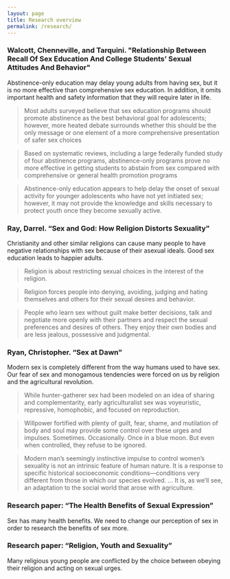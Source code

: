 ```yaml
---
layout: page
title: Research overview
permalink: /research/
---
```


### Walcott, Chenneville, and Tarquini. "Relationship Between Recall Of Sex Education And College Students’ Sexual Attitudes And Behavior"

Abstinence-only education may delay young adults from having sex, but it is no more effective than comprehensive sex education. In addition, it omits important health and safety information that they will require later in life.

> Most adults surveyed believe that sex education programs should promote abstinence as the best behavioral goal for adolescents; however, more heated debate surrounds whether this should be the only message or one element of a more comprehensive presentation of safer sex choices

> Based on systematic reviews, including a large federally funded study of four abstinence programs, abstinence-only programs prove no more effective in getting students to abstain from sex compared with comprehensive or general health promotion programs

> Abstinence-only education appears to help delay the onset of sexual activity for younger adolescents who have not yet initiated sex; however, it may not provide the knowledge and skills necessary to protect youth once they become sexually active.

### Ray, Darrel. “Sex and God: How Religion Distorts Sexuality”

Christianity and other similar religions can cause many people to have negative relationships with sex because of their asexual ideals. Good sex education leads to happier adults.

> Religion is about restricting sexual choices in the interest of the religion.


> Religion forces people into denying, avoiding, judging and hating themselves and others for their sexual desires and behavior.

> People who learn sex without guilt make better decisions, talk and negotiate more openly with their partners and respect the sexual preferences and desires of others. They enjoy their own bodies and are less jealous, possessive and judgmental.

### Ryan, Christopher. “Sex at Dawn”

Modern sex is completely different from the way humans used to have sex. Our fear of sex and monogamous tendencies were forced on us by religion and the agricultural revolution.

> While hunter-gatherer sex had been modeled on an idea of sharing and complementarity, early agriculturalist sex was voyeuristic, repressive, homophobic, and focused on reproduction.

> Willpower fortified with plenty of guilt, fear, shame, and mutilation of body and soul may provide some control over these urges and impulses. Sometimes. Occasionally. Once in a blue moon. But even when controlled, they refuse to be ignored.

> Modern man’s seemingly instinctive impulse to control women’s sexuality is not an intrinsic feature of human nature. It is a response to specific historical socioeconomic conditions—conditions very different from those in which our species evolved. … It is, as we’ll see, an adaptation to the social world that arose with agriculture.

### Research paper: “The Health Benefits of Sexual Expression”

Sex has many health benefits. We need to change our perception of sex in order to research the benefits of sex more.

### Research paper:  “Religion, Youth and Sexuality”

Many religious young people are conflicted by the choice between obeying their religion and acting on sexual urges.
